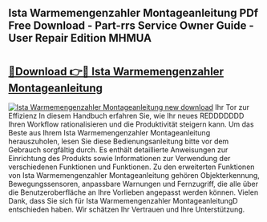 ## Ista Warmemengenzahler Montageanleitung PDf Free Download - Part-rrs Service Owner Guide - User Repair Edition MHMUA

# <h2><a href="http://df8avj.blite.top/?on=Ista+Warmemengenzahler+Montageanleitung">🔗Download 👉🔴 Ista Warmemengenzahler Montageanleitung</a></h2>

[![Ista Warmemengenzahler Montageanleitung new download](https://i.imgur.com/lujVjoI.png)](http://df8avj.blite.top/?on=Ista+Warmemengenzahler+Montageanleitung)
Ihr Tor zur Effizienz In diesem Handbuch erfahren Sie, wie Ihr neues REDDDDDDD Ihren Workflow rationalisieren und die Produktivität steigern kann. Um das Beste aus Ihrem Ista Warmemengenzahler Montageanleitung herauszuholen, lesen Sie diese Bedienungsanleitung bitte vor dem Gebrauch sorgfältig durch. Es enthält detaillierte Anweisungen zur Einrichtung des Produkts sowie Informationen zur Verwendung der verschiedenen Funktionen und Funktionen. Zu den erweiterten Funktionen von Ista Warmemengenzahler Montageanleitung gehören Objekterkennung, Bewegungssensoren, anpassbare Warnungen und Fernzugriff, die alle über die Benutzeroberfläche an Ihre Vorlieben angepasst werden können. Vielen Dank, dass Sie sich für Ista Warmemengenzahler MontageanleitungD entschieden haben. Wir schätzen Ihr Vertrauen und Ihre Unterstützung.
